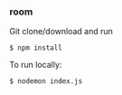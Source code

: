 ### room

Git clone/download and run
```
$ npm install
```
To run locally:
```
$ nodemon index.js
```
